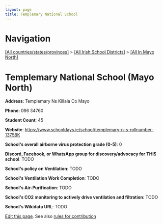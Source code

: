 ```yaml
---
layout: page
title: Templemary National School
---
```

# Navigation

[[All countries/states/provinces]](../../..) > [[All Irish School Districts]](../..) > [[All In Mayo North]](..)

# Templemary National School (Mayo North)

**Address**: Templemary Ns Killala Co Mayo

**Phone**: 096 34760

**Student Count**: 45

**Website**: <https://www.schooldays.ie/school/templemary-n-s-rollnumber-13758K>

**School's overall airborne virus protection grade (0-5)**: 0

**Discord, Facebook, or WhatsApp group for discovery/advocacy for THIS school**: TODO

**School's policy on Ventilation**: TODO

**School's Ventilation Work Completion**: TODO

**School's Air-Purification**: TODO

**School's CO2 monitoring to actively drive ventilation and filtration**: TODO

**School's Wikidata URL**: TODO


[Edit this page](https://github.com/ventilate-schools/Ireland/edit/main/./Mayo_North/Templemary_National_School.md). See also [rules for contribution](../../../contribution-rules/)